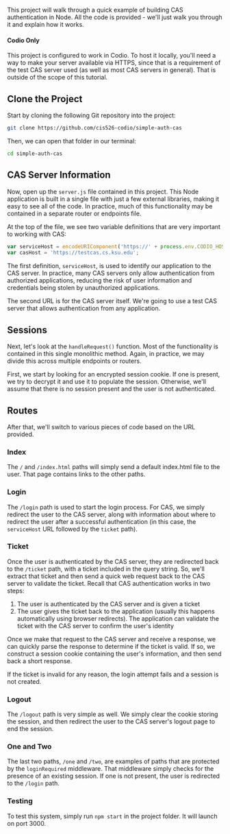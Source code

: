 This project will walk through a quick example of building CAS authentication in Node. All the code is provided - we'll just walk you through it and explain how it works.

#### Codio Only

This project is configured to work in Codio. To host it locally, you'll need a way to make your server available via HTTPS, since that is a requirement of the test CAS server used (as well as most CAS servers in general). That is outside of the scope of this tutorial.

## Clone the Project

Start by cloning the following Git repository into the project:

```bash
git clone https://github.com/cis526-codio/simple-auth-cas
```

Then, we can open that folder in our terminal:

```bash
cd simple-auth-cas
```

## CAS Server Information

Now, open up the `server.js` file contained in this project. This Node application is built in a single file with just a few external libraries, making it easy to see all of the code. In practice, much of this functionality may be contained in a separate router or endpoints file.

At the top of the file, we see two variable definitions that are very important to working with CAS:

```js
var serviceHost = encodeURIComponent('https://' + process.env.CODIO_HOSTNAME + '-3000.codio.io/');
var casHost = 'https://testcas.cs.ksu.edu';
```

The first definition, `serviceHost`, is used to identify our application to the CAS server. In practice, many CAS servers only allow authentication from authorized applications, reducing the risk of user information and credentials being stolen by unauthorized applications. 

The second URL is for the CAS server itself. We're going to use a test CAS server that allows authentication from any application. 

## Sessions

Next, let's look at the `handleRequest()` function. Most of the functionality is contained in this single monolithic method. Again, in practice, we may divide this across multiple endpoints or routers. 

First, we start by looking for an encrypted session cookie. If one is present, we try to decrypt it and use it to populate the session. Otherwise, we'll assume that there is no session present and the user is not authenticated.

## Routes

After that, we'll switch to various pieces of code based on the URL provided. 

### Index

The `/` and `/index.html` paths will simply send a default index.html file to the user. That page contains links to the other paths.

### Login

The `/login` path is used to start the login process. For CAS, we simply redirect the user to the CAS server, along with information about where to redirect the user after a successful authentication (in this case, the `serviceHost` URL followed by the `ticket` path).

### Ticket

Once the user is authenticated by the CAS server, they are redirected back to the `/ticket` path, with a ticket included in the query string. So, we'll extract that ticket and then send a quick web request back to the CAS server to validate the ticket. Recall that CAS authentication works in two steps:

1. The user is authenticated by the CAS server and is given a ticket
1. The user gives the ticket back to the application (usually this happens automatically using browser redirects). The application can validate the ticket with the CAS server to confirm the user's identity

Once we make that request to the CAS server and receive a response, we can quickly parse the response to determine if the ticket is valid. If so, we construct a session cookie containing the user's information, and then send back a short response. 

If the ticket is invalid for any reason, the login attempt fails and a session is not created.

### Logout

The `/logout` path is very simple as well. We simply clear the cookie storing the session, and then redirect the user to the CAS server's logout page to end the session.

### One and Two

The last two paths, `/one` and `/two`, are examples of paths that are protected by the `loginRequired` middleware. That middleware simply checks for the presence of an existing session. If one is not present, the user is redirected to the `/login` path. 

### Testing

To test this system, simply run `npm start` in the project folder. It will launch on port 3000. 